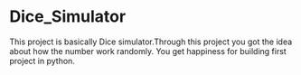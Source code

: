 # Dice_Simulator
This project is basically Dice simulator.Through this project you got the idea about how the number work randomly. You get happiness for building first project in python.

